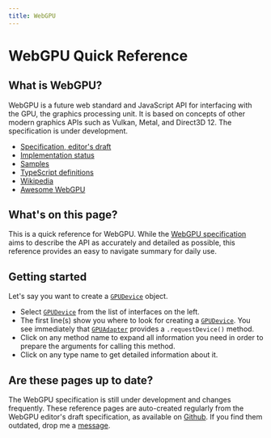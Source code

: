 ```yaml
---
title: WebGPU
---
```


# WebGPU Quick Reference

## What is WebGPU?

WebGPU is a future web standard and JavaScript API for interfacing with the GPU, the graphics processing unit. It is based on concepts of other modern graphics APIs such as Vulkan, Metal, and Direct3D 12. The specification is under development.

- [Specification, editor's draft](https://gpuweb.github.io/gpuweb/)
- [Implementation status](https://github.com/gpuweb/gpuweb/wiki/Implementation-Status)
- [Samples](https://github.com/austinEng/webgpu-samples)
- [TypeScript definitions](https://github.com/gpuweb/types) 
- [Wikipedia](https://en.wikipedia.org/wiki/WebGPU)
- [Awesome WebGPU](https://github.com/mikbry/awesome-webgpu)

## What's on this page?

This is a quick reference for WebGPU. While the [WebGPU specification](https://gpuweb.github.io/gpuweb/) aims to describe the API as accurately and detailed as possible, this reference provides an easy to navigate summary for daily use.

## Getting started

Let's say you want to create a [`GPUDevice`](/reference/interface/gpudevice/#idl-gpudevice) object.
- Select [`GPUDevice`](/reference/interface/gpudevice/#idl-gpudevice) from the list of interfaces on the left.
- The first line(s) show you where to look for creating a [`GPUDevice`](/reference/interface/gpudevice/#idl-gpudevice). You see immediately that [`GPUAdapter`](/reference/interface/gpuadapter/#idl-gpuadapter) provides a `.requestDevice()` method.  
- Click on any method name to expand all information you need in order to prepare the arguments for calling this method.
- Click on any type name to get detailed information about it.

## Are these pages up to date?

The WebGPU specification is still under development and changes frequently. These reference pages are auto-created regularly from the WebGPU editor's draft specification, as available on [Github](https://gpuweb.github.io/gpuweb/). If you find them outdated, drop me a [message](mailto:janitor@webgpu.rocks).